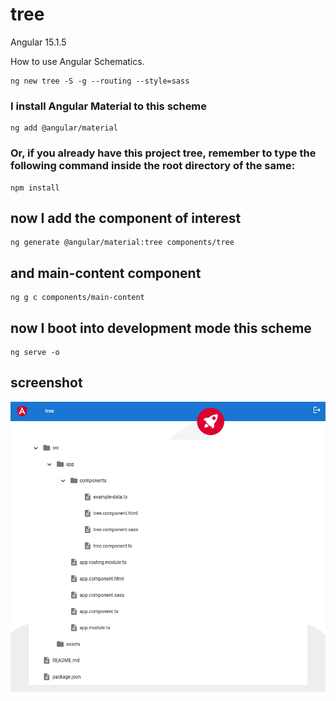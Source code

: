 # tree

Angular 15.1.5

How to use Angular Schematics.

```shell
ng new tree -S -g --routing --style=sass
```

### I install Angular Material to this scheme

```shell
ng add @angular/material
```

### Or, if you already have this project tree, remember to type the following command inside the root directory of the same:

```shell
npm install
```

## now I add the component of interest

```shell
ng generate @angular/material:tree components/tree
```

## and main-content component

```
ng g c components/main-content
```

## now I boot into development mode this scheme

```shell
ng serve -o
```

## screenshot

![tree screenshot](https://github.com/paolomococci/angular-exercises-workshop/blob/main/screenshots/tree_2022-06-21.png)
